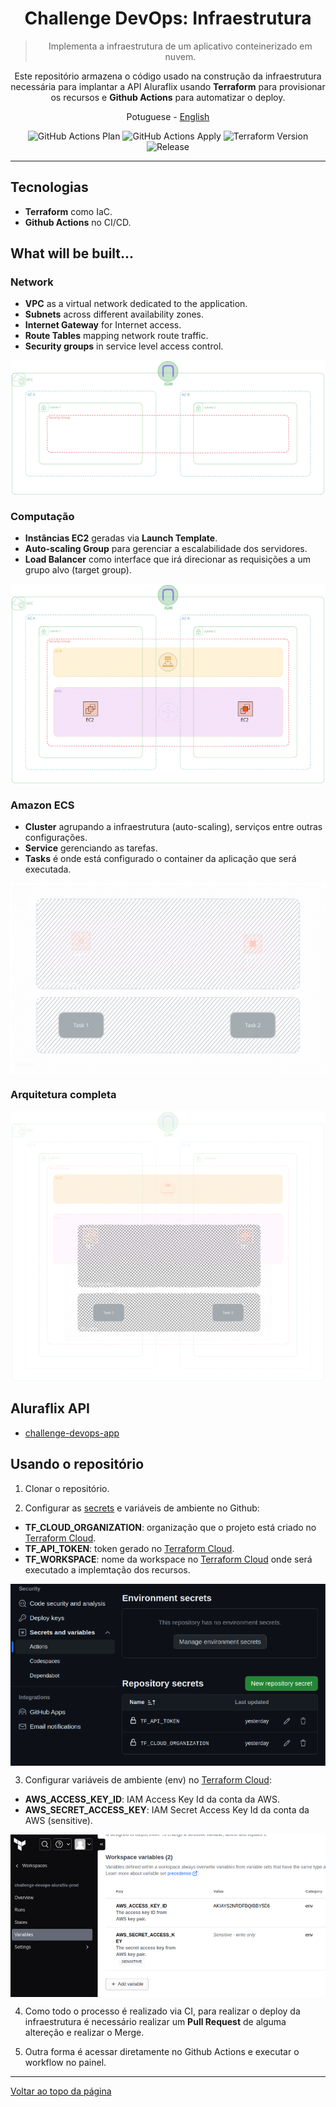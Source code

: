 <a id="top"></a>

<div align="center">

# Challenge DevOps: Infraestrutura

> Implementa a infraestrutura de um aplicativo conteinerizado em nuvem.

Este repositório armazena o código usado na construção da infraestrutura necessária para implantar a API Aluraflix usando **Terraform** para provisionar os recursos e **Github Actions** para automatizar o deploy.

<a>Potuguese</a> -
<a href="./README.md">English</a>

</div>

<div align="center" >

![GitHub Actions Plan](https://img.shields.io/github/actions/workflow/status/jeff-pedro/challenge-devops-infra/terraform-plan.yml?event=pull_request&style=flat-square&logo=github-actions&label=plan)
![GitHub Actions Apply](https://img.shields.io/github/actions/workflow/status/jeff-pedro/challenge-devops-infra/terraform-apply.yml?branch=main&event=pull_request&style=flat-square&logo=github-actions&label=apply)
![Terraform Version](https://img.shields.io/badge/terraform-v1.7.1-blueviolet?logo=terraform)
![Release](https://img.shields.io/github/v/release/jeff-pedro/challenge-devops-infra?display_name=tag&include_prereleases&style=flat-square)

</div>

---

## Tecnologias

- **Terraform** como IaC.
- **Github Actions** no CI/CD.

## What will be built...

### Network

- **VPC** as a virtual network dedicated to the application.
- **Subnets** across different availability zones.
- **Internet Gateway** for Internet access.
- **Route Tables** mapping network route traffic.
- **Security groups** in service level access control.

<div align="center" >
  <img src="/docs/img/vpc.svg"  alt="imagem da arquitetura da vpc" align="center"/>
</div>

### Computação

- **Instâncias EC2** geradas via **Launch Template**.
- **Auto-scaling Group** para gerenciar a escalabilidade dos servidores.
- **Load Balancer** como interface que irá direcionar as requisições a um grupo alvo (target group).

<div align="center" >
  <img src="/docs/img/ec2.svg"  alt="imagem da arquitetura da ec2" align="center"/>
</div>

### Amazon ECS

- **Cluster** agrupando a infraestrutura (auto-scaling), serviços entre outras configurações.
- **Service** gerenciando as tarefas.
- **Tasks** é onde está configurado o container da aplicação que será executada.

<div align="center" >
  <img src="/docs/img/ecs.svg"  alt="imagem da arquitetura da ecs" align="center"/>
</div>

### Arquitetura completa

<div align="center" >
  <img src="/docs/img/architecture-v1.svg"  alt="arquitetura da infraestrutura" align="center"/>
</div>

## Aluraflix API

- [challenge-devops-app](https://github.com/jeff-pedro/challenge-devops-app)

## Usando o repositório

1. Clonar o repositório.

2. Configurar as [secrets](https://docs.github.com/pt/actions/security-guides/using-secrets-in-github-actions) e variáveis de ambiente no Github:

- **TF_CLOUD_ORGANIZATION**: organização que o projeto está criado no [Terraform Cloud](https://app.terraform.io/app).
- **TF_API_TOKEN**: token gerado no [Terraform Cloud](https://app.terraform.io/app).
- **TF_WORKSPACE**: nome da workspace no [Terraform Cloud](https://app.terraform.io/app) onde será executado a implemtação dos recursos.

<div align="center" >
  <img src="/docs/img/github.jpg" width="600" align="center"/>
</div>

3. Configurar variáveis de ambiente (env) no [Terraform Cloud](https://app.terraform.io/app):

- **AWS_ACCESS_KEY_ID**: IAM Access Key Id da conta da AWS.
- **AWS_SECRET_ACCESS_KEY**: IAM Secret Access Key Id da conta da AWS (sensitive).

<div align="center" >
  <img src="/docs/img/terraform.jpg" width="600" align="center"/>
</div>

4. Como todo o processo é realizado via CI, para realizar o deploy da infraestrutura é necessário realizar um **Pull Request** de alguma altereção e realizar o Merge.

5. Outra forma é acessar diretamente no Github Actions e executar o workflow no painel.


---

[Voltar ao topo da página](#top)
